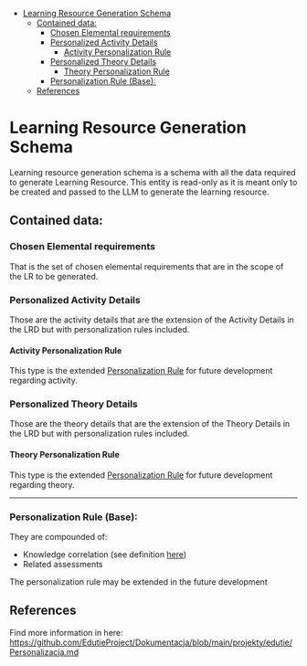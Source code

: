 <!-- TOC -->

* [Learning Resource Generation Schema](#learning-resource-generation-schema)
    * [Contained data:](#contained-data)
        * [Chosen Elemental requirements](#chosen-elemental-requirements)
        * [Personalized Activity Details](#personalized-activity-details)
            * [Activity Personalization Rule](#activity-personalization-rule)
        * [Personalized Theory Details](#personalized-theory-details)
            * [Theory Personalization Rule](#theory-personalization-rule)
        * [Personalization Rule (Base):](#personalization-rule-base)
    * [References](#references)

<!-- TOC -->

# Learning Resource Generation Schema

Learning resource generation schema is a schema with all the data required to generate Learning Resource.
This entity is read-only as it is meant only to be created and passed to the LLM to generate the learning resource.

## Contained data:

### Chosen Elemental requirements

That is the set of chosen elemental requirements that are in the scope of the LR to be generated.

### Personalized Activity Details

Those are the activity details that are the extension of the Activity Details in the LRD but with personalization rules
included.

#### Activity Personalization Rule

This type is the extended [Personalization Rule](#personalization-rule-base) for future development regarding activity.

### Personalized Theory Details

Those are the theory details that are the extension of the Theory Details in the LRD but with personalization rules
included.

#### Theory Personalization Rule

This type is the extended [Personalization Rule](#personalization-rule-base) for future development regarding theory.

 --- 

### Personalization Rule (Base):

They are compounded of:

- Knowledge correlation (see definition [here](../education/KnowledgeCorrelation.md))
- Related assessments

The personalization rule may be extended in the future development

## References

Find more information in here: https://github.com/EdutieProject/Dokumentacja/blob/main/projekty/edutie/Personalizacja.md
